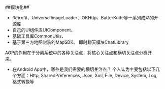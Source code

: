 ##模块化##
- Retrofit、UniversalImageLoader、OKHttp、ButterKnife等一系列成熟的开源库
- 自己的UI组件库UIComponent、
- 基础工具库CommonUtils、
- 基于第三方地图封装的MapSDK、
 即时聊天模块ChatLibrary



AOP的作用在于分离系统中的各种关注点，将核心关注点和横切关注点分离开来。

- 在Android App中，哪些是我们需要的横切关注点？
个人认为主要包括以下几个方面：Http, SharedPreferences,
 Json, Xml, File, Device, System, Log, 格式转换等